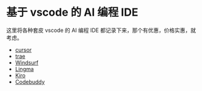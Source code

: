 # 基于 vscode 的 AI 编程 IDE

这里将各种套皮 vscode 的 AI 编程 IDE 都记录下来，那个有优惠，价格实惠，就考虑。

- [cursor](https://cursor.com/cn)
- [trae](https://www.trae.ai/)
- [Windsurf](https://windsurf.com/)
- [Lingma](https://lingma.aliyun.com/lingma/download)
- [Kiro](https://kiro.dev/downloads/)
- [Codebuddy](https://www.codebuddy.ai/)

<!-- TODO: kiro 邮件提供给我的邀请码 懒得用 -->
<!-- KIRO-bHZr-sOdS -->
